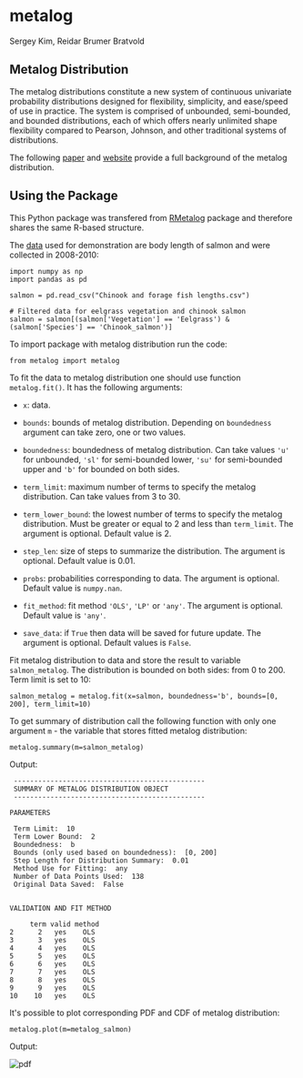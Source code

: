 # metalog
Sergey Kim, Reidar Brumer Bratvold


## Metalog Distribution

The metalog distributions constitute a new system of continuous univariate probability distributions designed for flexibility, simplicity, and ease/speed of use in practice. The system is comprised of unbounded, semi-bounded, and bounded distributions, each of which offers nearly unlimited shape flexibility compared to Pearson, Johnson, and other traditional systems of distributions.

The following [paper](http://www.metalogdistributions.com/images/TheMetalogDistributions.pdf) and [website](http://www.metalogdistributions.com/home.html) provide a full background of the metalog distribution.


## Using the Package

This Python package was transfered from [RMetalog](https://github.com/isaacfab/RMetalog) package and therefore shares the same R-based structure.

The [data](https://www.sciencebase.gov/catalog/item/5b45380fe4b060350a140b7b) used for demonstration are body length of salmon and were collected in 2008-2010:

```
import numpy as np
import pandas as pd

salmon = pd.read_csv("Chinook and forage fish lengths.csv")

# Filtered data for eelgrass vegetation and chinook salmon
salmon = salmon[(salmon['Vegetation'] == 'Eelgrass') & (salmon['Species'] == 'Chinook_salmon')]
```

To import package with metalog distribution run the code:

```
from metalog import metalog
```

To fit the data to metalog distribution one should use function ```metalog.fit()```. It has the following arguments:

- ```x```: data.

- ```bounds```: bounds of metalog distribution. Depending on ```boundedness``` argument can take zero, one or two values.

- ```boundedness```: boundedness of metalog distribution. Can take values ```'u'``` for unbounded, ```'sl'``` for semi-bounded lower, ```'su'``` for semi-bounded upper and ```'b'``` for bounded on both sides.

- ```term_limit```: maximum number of terms to specify the metalog distribution. Can take values from 3 to 30.

- ```term_lower_bound```: the lowest number of terms to specify the metalog distribution. Must be greater or equal to 2 and less than ```term_limit```. The argument is optional. Default value is 2.

- ```step_len```: size of steps to summarize the distribution. The argument is optional. Default value is 0.01.

- ```probs```: probabilities corresponding to data. The argument is optional. Default value is ```numpy.nan```.

- ```fit_method```: fit method ```'OLS'```, ```'LP'``` or ```'any'```. The argument is optional. Default value is ```'any'```.

- ```save_data```: if ```True``` then data will be saved for future update. The argument is optional. Default values is ```False```.

Fit metalog distribution to data and store the result to variable ```salmon_metalog```. The distribution is bounded on both sides: from 0 to 200. Term limit is set to 10:

```
salmon_metalog = metalog.fit(x=salmon, boundedness='b', bounds=[0, 200], term_limit=10)
```

To get summary of distribution call the following function with only one argument ```m``` - the variable that stores fitted metalog distribution:

```
metalog.summary(m=salmon_metalog)
```

Output:

```
 -----------------------------------------------
 SUMMARY OF METALOG DISTRIBUTION OBJECT
 -----------------------------------------------

PARAMETERS
 
 Term Limit:  10 
 Term Lower Bound:  2 
 Boundedness:  b 
 Bounds (only used based on boundedness):  [0, 200] 
 Step Length for Distribution Summary:  0.01 
 Method Use for Fitting:  any 
 Number of Data Points Used:  138 
 Original Data Saved:  False 
 

VALIDATION AND FIT METHOD
 
     term valid method
2      2   yes    OLS
3      3   yes    OLS
4      4   yes    OLS
5      5   yes    OLS
6      6   yes    OLS
7      7   yes    OLS
8      8   yes    OLS
9      9   yes    OLS
10    10   yes    OLS
```

It's possible to plot corresponding PDF and CDF of metalog distribution:

```
metalog.plot(m=metalog_salmon)
```

Output:

![pdf](https://raw.githubusercontent.com/kimsergeo/metalog/master/figures/figure_1.png)
